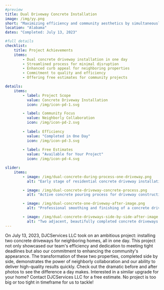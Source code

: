 ```yaml
---
#preview
title: Dual Driveway Concrete Installation
image: /img/yy.png
short: "Maximizing efficiency and community aesthetics by simultaneously renovating two neighboring driveways in a single day."
location: "Alabama"
dates: "Completed: July 13, 2023"

#full details
checklist:
    title: Project Achievements
    items:
        - Dual concrete driveway installation in one day
        - Streamlined process for minimal disruption
        - Enhanced curb appeal for neighboring properties
        - Commitment to quality and efficiency
        - Offering free estimates for community projects

details:
    items:
        - label: Project Scope
          value: Concrete Driveway Installation
          icon: /img/icon-pd-1.svg

        - label: Community Focus
          value: Neighborly Collaboration
          icon: /img/icon-pd-2.svg
        
        - label: Efficiency
          value: "Completed in One Day"
          icon: /img/icon-pd-3.svg
        
        - label: Free Estimates
          value: "Available for Your Project"
          icon: /img/icon-pd-4.svg

slider: 
    items:
        - image: /img/dual-concrete-during-process-one-driveway.png
          alt: "Early stage of residential concrete driveway installation in progress"

        - image: /img/dual-concrete-driveway-concrete-process.png
          alt: "Active concrete pouring process for driveway construction"

        - image: /img/dual-concrete-one-driveway-after-image.png
          alt: "Professional smoothing and finishing of a concrete driveway surface"

        - image: /img/dual-concrete-driveways-side-by-side-after-image.png
          alt: "Two adjacent, beautifully completed concrete driveways for modern homes"
---
```


On July 13, 2023, DJCServices LLC took on an ambitious project: installing two concrete driveways for neighboring homes, all in one day. This project not only showcased our team's efficiency and dedication to meeting tight deadlines but also our commitment to enhancing the community's appearance. The transformation of these two properties, completed side by side, demonstrates the power of neighborly collaboration and our ability to deliver high-quality results quickly. Check out the dramatic before and after photos to see the difference a day makes. Interested in a similar upgrade for your home? Contact DJCServices LLC for a free estimate. No project is too big or too tight in timeframe for us to tackle!